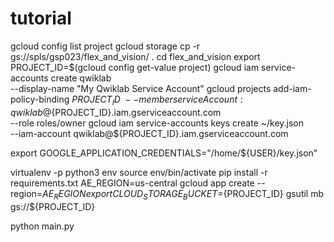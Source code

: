 # tutorial
gcloud config list project
gcloud storage cp -r gs://spls/gsp023/flex_and_vision/ .
cd flex_and_vision
export PROJECT_ID=$(gcloud config get-value project)
gcloud iam service-accounts create qwiklab \
  --display-name "My Qwiklab Service Account"
  gcloud projects add-iam-policy-binding ${PROJECT_ID} \
--member serviceAccount:qwiklab@${PROJECT_ID}.iam.gserviceaccount.com \
--role roles/owner
gcloud iam service-accounts keys create ~/key.json \
--iam-account qwiklab@${PROJECT_ID}.iam.gserviceaccount.com

export GOOGLE_APPLICATION_CREDENTIALS="/home/${USER}/key.json"

virtualenv -p python3 env
source env/bin/activate
pip install -r requirements.txt
AE_REGION=us-central
gcloud app create --region=$AE_REGION
export CLOUD_STORAGE_BUCKET=${PROJECT_ID}
gsutil mb gs://${PROJECT_ID}

python main.py

